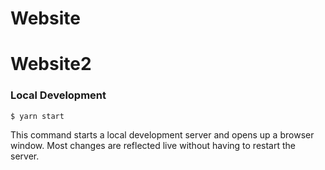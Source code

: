 # Website
# Website2

### Local Development

```
$ yarn start
```

This command starts a local development server and opens up a browser window. Most changes are reflected live without having to restart the server.
